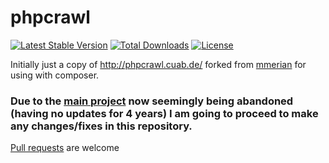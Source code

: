# phpcrawl
[![Latest Stable Version](https://poser.pugx.org/brittainmedia/phpcrawl/v/stable)](https://packagist.org/packages/brittainmedia/phpcrawl) [![Total Downloads](https://poser.pugx.org/brittainmedia/phpcrawl/downloads)](https://packagist.org/packages/brittainmedia/phpcrawl) [![License](https://poser.pugx.org/brittainmedia/phpcrawl/license)](https://packagist.org/packages/brittainmedia/phpcrawl)

Initially just a copy of http://phpcrawl.cuab.de/ forked from [mmerian](https://github.com/mmerian/phpcrawl) for using with composer.

### Due to the [main project](https://sourceforge.net/projects/phpcrawl/files/PHPCrawl/) now seemingly being abandoned (having no updates for 4 years) I am going to proceed to make any changes/fixes in this repository.

[Pull requests](https://github.com/crispy-computing-machine/phpcrawl/pulls) are welcome

